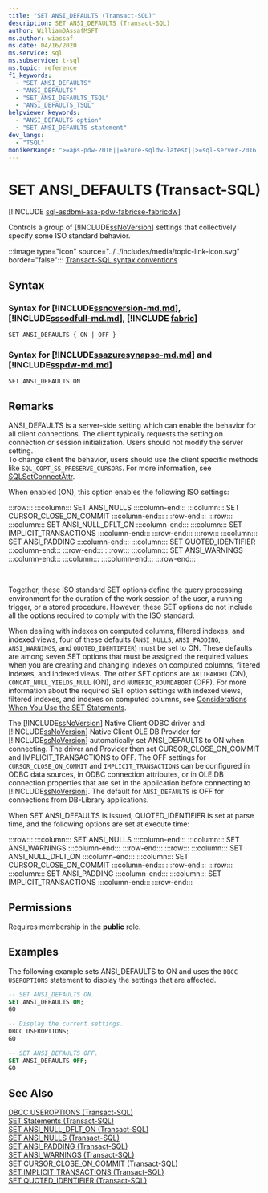 ```yaml
---
title: "SET ANSI_DEFAULTS (Transact-SQL)"
description: SET ANSI_DEFAULTS (Transact-SQL)
author: WilliamDAssafMSFT
ms.author: wiassaf
ms.date: 04/16/2020
ms.service: sql
ms.subservice: t-sql
ms.topic: reference
f1_keywords:
  - "SET ANSI_DEFAULTS"
  - "ANSI_DEFAULTS"
  - "SET_ANSI_DEFAULTS_TSQL"
  - "ANSI_DEFAULTS_TSQL"
helpviewer_keywords:
  - "ANSI_DEFAULTS option"
  - "SET ANSI_DEFAULTS statement"
dev_langs:
  - "TSQL"
monikerRange: ">=aps-pdw-2016||=azure-sqldw-latest||>=sql-server-2016||>=sql-server-linux-2017||=azuresqldb-mi-current ||=fabric"
---
```

# SET ANSI_DEFAULTS (Transact-SQL)
[!INCLUDE [sql-asdbmi-asa-pdw-fabricse-fabricdw](../../includes/applies-to-version/sql-asdbmi-asa-pdw-fabricse-fabricdw.md)]

  Controls a group of [!INCLUDE[ssNoVersion](../../includes/ssnoversion-md.md)] settings that collectively specify some ISO standard behavior.  
  
 :::image type="icon" source="../../includes/media/topic-link-icon.svg" border="false"::: [Transact-SQL syntax conventions](../../t-sql/language-elements/transact-sql-syntax-conventions-transact-sql.md)  

## Syntax

### Syntax for [!INCLUDE[ssnoversion-md.md](../../includes/ssnoversion-md.md)], [!INCLUDE[sssodfull-md.md](../../includes/sssodfull-md.md)], [!INCLUDE [fabric](../../includes/fabric.md)]
```syntaxsql
SET ANSI_DEFAULTS { ON | OFF }
```

### Syntax for [!INCLUDE[ssazuresynapse-md.md](../../includes/ssazuresynapse-md.md)] and [!INCLUDE[sspdw-md.md](../../includes/sspdw-md.md)]
```syntaxsql
SET ANSI_DEFAULTS ON
```

## Remarks
ANSI_DEFAULTS is a server-side setting which can enable the behavior for all client connections. The client typically requests the setting on connection or session initialization. Users should not modify the server setting.   
To change client the behavior, users should use the client specific methods like `SQL_COPT_SS_PRESERVE_CURSORS`. For more information, see  [SQLSetConnectAttr](../../relational-databases/native-client-odbc-api/sqlsetconnectattr.md).
  
When enabled (ON), this option enables the following ISO settings:  
  
:::row:::
    :::column:::
        SET ANSI_NULLS
    :::column-end:::
    :::column:::
        SET CURSOR_CLOSE_ON_COMMIT
    :::column-end:::
:::row-end:::
:::row:::
    :::column:::
        SET ANSI_NULL_DFLT_ON
    :::column-end:::
    :::column:::
        SET IMPLICIT_TRANSACTIONS
    :::column-end:::
:::row-end:::
:::row:::
    :::column:::
        SET ANSI_PADDING
    :::column-end:::
    :::column:::
        SET QUOTED_IDENTIFIER
    :::column-end:::
:::row-end:::
:::row:::
    :::column:::
        SET ANSI_WARNINGS
    :::column-end:::
    :::column:::
    :::column-end:::
:::row-end:::

&nbsp;

Together, these ISO standard SET options define the query processing environment for the duration of the work session of the user, a running trigger, or a stored procedure. However, these SET options do not include all the options required to comply with the ISO standard.  
  
When dealing with indexes on computed columns, filtered indexes, and indexed views, four of these defaults (`ANSI_NULLS`, `ANSI_PADDING`, `ANSI_WARNINGS`, and `QUOTED_IDENTIFIER`) must be set to ON. These defaults are among seven SET options that must be assigned the required values when you are creating and changing indexes on computed columns, filtered indexes, and indexed views. The other SET options are `ARITHABORT` (ON), `CONCAT_NULL_YIELDS_NULL` (ON), and `NUMERIC_ROUNDABORT` (OFF). For more information about the required SET option settings with indexed views, filtered indexes, and indexes on computed columns, see [Considerations When You Use the SET Statements](../../t-sql/statements/set-statements-transact-sql.md#considerations-when-you-use-the-set-statements).  
  
The [!INCLUDE[ssNoVersion](../../includes/ssnoversion-md.md)] Native Client ODBC driver and [!INCLUDE[ssNoVersion](../../includes/ssnoversion-md.md)] Native Client OLE DB Provider for [!INCLUDE[ssNoVersion](../../includes/ssnoversion-md.md)] automatically set ANSI_DEFAULTS to ON when connecting. The driver and Provider then set CURSOR_CLOSE_ON_COMMIT and IMPLICIT_TRANSACTIONS to OFF. The OFF settings for `CURSOR_CLOSE_ON_COMMIT` and `IMPLICIT_TRANSACTIONS` can be configured in ODBC data sources, in ODBC connection attributes, or in OLE DB connection properties that are set in the application before connecting to [!INCLUDE[ssNoVersion](../../includes/ssnoversion-md.md)]. The default for `ANSI_DEFAULTS` is OFF for connections from DB-Library applications.  
  
When SET ANSI_DEFAULTS is issued, QUOTED_IDENTIFIER is set at parse time, and the following options are set at execute time:  
  
:::row:::
    :::column:::
        SET ANSI_NULLS
    :::column-end:::
    :::column:::
        SET ANSI_WARNINGS
    :::column-end:::
:::row-end:::
:::row:::
    :::column:::
        SET ANSI_NULL_DFLT_ON
    :::column-end:::
    :::column:::
        SET CURSOR_CLOSE_ON_COMMIT
    :::column-end:::
:::row-end:::
:::row:::
    :::column:::
        SET ANSI_PADDING
    :::column-end:::
    :::column:::
        SET IMPLICIT_TRANSACTIONS
    :::column-end:::
:::row-end:::

## Permissions  
Requires membership in the **public** role.  
  
## Examples  
The following example sets ANSI_DEFAULTS to ON and uses the `DBCC USEROPTIONS` statement to display the settings that are affected.  
  
```sql  
-- SET ANSI_DEFAULTS ON.  
SET ANSI_DEFAULTS ON;  
GO  

-- Display the current settings.  
DBCC USEROPTIONS;  
GO 

-- SET ANSI_DEFAULTS OFF.  
SET ANSI_DEFAULTS OFF;  
GO  
```  
  
## See Also  
 [DBCC USEROPTIONS &#40;Transact-SQL&#41;](../../t-sql/database-console-commands/dbcc-useroptions-transact-sql.md)   
 [SET Statements &#40;Transact-SQL&#41;](../../t-sql/statements/set-statements-transact-sql.md)   
 [SET ANSI_NULL_DFLT_ON &#40;Transact-SQL&#41;](../../t-sql/statements/set-ansi-null-dflt-on-transact-sql.md)   
 [SET ANSI_NULLS &#40;Transact-SQL&#41;](../../t-sql/statements/set-ansi-nulls-transact-sql.md)   
 [SET ANSI_PADDING &#40;Transact-SQL&#41;](../../t-sql/statements/set-ansi-padding-transact-sql.md)   
 [SET ANSI_WARNINGS &#40;Transact-SQL&#41;](../../t-sql/statements/set-ansi-warnings-transact-sql.md)   
 [SET CURSOR_CLOSE_ON_COMMIT &#40;Transact-SQL&#41;](../../t-sql/statements/set-cursor-close-on-commit-transact-sql.md)   
 [SET IMPLICIT_TRANSACTIONS &#40;Transact-SQL&#41;](../../t-sql/statements/set-implicit-transactions-transact-sql.md)   
 [SET QUOTED_IDENTIFIER &#40;Transact-SQL&#41;](../../t-sql/statements/set-quoted-identifier-transact-sql.md)  
  
  
